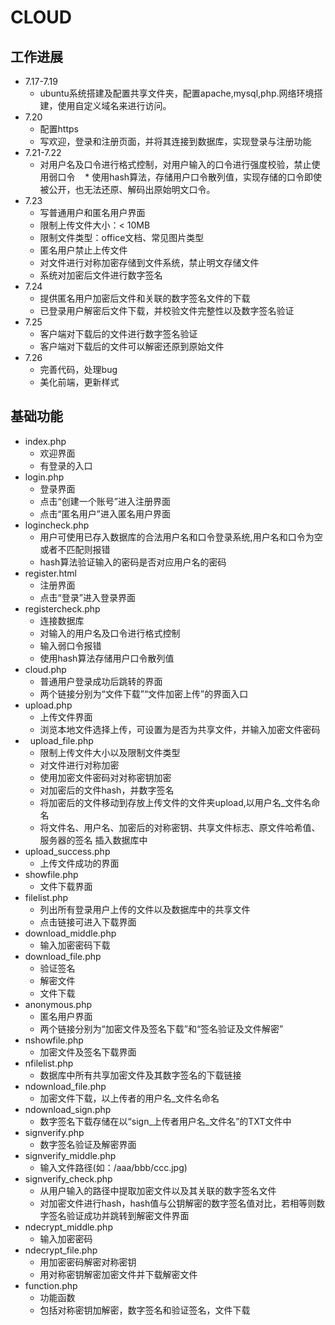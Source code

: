 #  CLOUD

## 工作进展
*   7.17-7.19
    *   ubuntu系统搭建及配置共享文件夹，配置apache,mysql,php.网络环境搭建，使用自定义域名来进行访问。
*   7.20
    *   配置https
    *   写欢迎，登录和注册页面，并将其连接到数据库，实现登录与注册功能
*   7.21-7.22
    *   对用户名及口令进行格式控制，对用户输入的口令进行强度校验，禁止使用弱口令 
    *   使用hash算法，存储用户口令散列值，实现存储的口令即使被公开，也无法还原、解码出原始明文口令。
*   7.23
    *   写普通用户和匿名用户界面
    *   限制上传文件大小：< 10MB
    *   限制文件类型：office文档、常见图片类型
    *   匿名用户禁止上传文件
    *   对文件进行对称加密存储到文件系统，禁止明文存储文件 
    *   系统对加密后文件进行数字签名
*   7.24
    *   提供匿名用户加密后文件和关联的数字签名文件的下载
    *   已登录用户解密后文件下载，并校验文件完整性以及数字签名验证
*   7.25
    *   客户端对下载后的文件进行数字签名验证
    *   客户端对下载后的文件可以解密还原到原始文件
*   7.26
    *   完善代码，处理bug
    *   美化前端，更新样式

    


## 基础功能
*   index.php
    *   欢迎界面
    *   有登录的入口
*   login.php
    *   登录界面
    *   点击“创建一个账号”进入注册界面
    *   点击“匿名用户”进入匿名用户界面
*   logincheck.php
    *   用户可使用已存入数据库的合法用户名和口令登录系统,用户名和口令为空或者不匹配则报错
    *   hash算法验证输入的密码是否对应用户名的密码
*   register.html   
    *   注册界面    
    *   点击“登录”进入登录界面
*   registercheck.php
    *   连接数据库
    *   对输入的用户名及口令进行格式控制
    *   输入弱口令报错
    *   使用hash算法存储用户口令散列值
*   cloud.php
    *   普通用户登录成功后跳转的界面
    *   两个链接分别为“文件下载”“文件加密上传”的界面入口
*   upload.php
    *   上传文件界面
    *   浏览本地文件选择上传，可设置为是否为共享文件，并输入加密文件密码
*   upload_file.php
    *   限制上传文件大小以及限制文件类型
    *   对文件进行对称加密
    *   使用加密文件密码对对称密钥加密
    *   对加密后的文件hash，并数字签名
    *   将加密后的文件移动到存放上传文件的文件夹upload,以用户名_文件名命名
    *   将文件名、用户名、加密后的对称密钥、共享文件标志、原文件哈希值、服务器的签名 插入数据库中
*   upload_success.php
    *   上传文件成功的界面
*   showfile.php
    *   文件下载界面
*   filelist.php
    *   列出所有登录用户上传的文件以及数据库中的共享文件
    *   点击链接可进入下载界面
*   download_middle.php
    *   输入加密密码下载
*   download_file.php
    *   验证签名
    *   解密文件
    *   文件下载
*   anonymous.php
    *   匿名用户界面
    *   两个链接分别为“加密文件及签名下载”和“签名验证及文件解密”
*   nshowfile.php
    *   加密文件及签名下载界面
*   nfilelist.php
    *   数据库中所有共享加密文件及其数字签名的下载链接
*   ndownload_file.php
    *   加密文件下载，以上传者的用户名_文件名命名
*   ndownload_sign.php
    *   数字签名下载存储在以“sign_上传者用户名_文件名”的TXT文件中
*   signverify.php
    *   数字签名验证及解密界面
*   signverify_middle.php
    *   输入文件路径(如：/aaa/bbb/ccc.jpg)
*   signverify_check.php
    *   从用户输入的路径中提取加密文件以及其关联的数字签名文件
    *   对加密文件进行hash，hash值与公钥解密的数字签名值对比，若相等则数字签名验证成功并跳转到解密文件界面
*   ndecrypt_middle.php
    *   输入加密密码
*   ndecrypt_file.php
    *   用加密密码解密对称密钥
    *   用对称密钥解密加密文件并下载解密文件
*   function.php
    *   功能函数
    *   包括对称密钥加解密，数字签名和验证签名，文件下载
